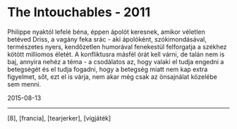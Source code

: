 # The Intouchables - 2011

Philippe nyaktól lefelé béna, éppen ápolót keresnek, amikor véletlen betéved Driss, a vagány feka srác - aki ápolóként, szókimondásával, természetes nyers, kendőzetlen humorával fenekestül felforgatja a székhez kötött milliomos életét. A konfliktusra másfél órát kell várni, de talán nem is baj, annyira nehéz a téma - a csodálatos az, hogy valaki el tudja engedni a betegségét és el tudja fogadni, hogy a betegség miatt nem kap extra figyelmet, sőt, ezt el is várja, nem akar még csak az önsajnálat közelébe sem menni.

2015-08-13 

----

[8], [francia], [tearjerker], [vígjáték]
